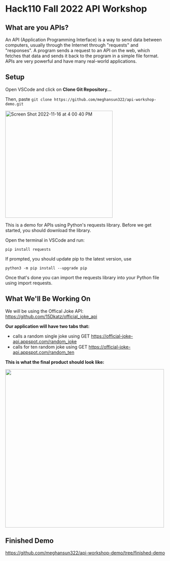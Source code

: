 # Hack110 Fall 2022 API Workshop

## What are you APIs?

An API (Application Programming Interface) is a way to send data between computers, usually through the Internet through "requests" and "responses". A program sends a request to an API on the web, which fetches that data and sends it back to the program in a simple file format. APIs are very powerful and have many real-world applications.

## Setup

Open VSCode and click on **Clone Git Repository...**

Then, paste `git clone https://github.com/meghansun322/api-workshop-demo.git`

<img width="338" alt="Screen Shot 2022-11-16 at 4 00 40 PM" src="https://user-images.githubusercontent.com/69722735/202293238-cdc8207a-2f84-451f-ad15-4c6100507669.png">

This is a demo for APIs using Python's requests library. Before we get started, you should download the library.

Open the terminal in VSCode and run:

`pip install requests`

If prompted, you should update pip to the latest version, use

`python3 -m pip install --upgrade pip`

Once that's done you can import the requests library into your Python file using import requests.

## What We'll Be Working On

We will be using the Offical Joke API: https://github.com/15Dkatz/official_joke_api

**Our application will have two tabs that:**

- calls a random single joke using GET https://official-joke-api.appspot.com/random_joke
- calls for ten random joke using GET https://official-joke-api.appspot.com/random_ten

**This is what the final product should look like:**

<img width="500" src="https://github.com/meghansun322/api-workshop-demo/blob/jokes-tab/Screen%20Recording%202022-11-16%20at%204.07.50%20PM.gif" />

## Finished Demo

https://github.com/meghansun322/api-workshop-demo/tree/finished-demo
